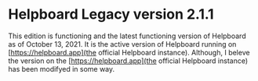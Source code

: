 # Helpboard Legacy version 2.1.1
This edition is functioning and the latest functioning version of Helpboard as of October 13, 2021.
It is the active version of Helpboard running on [https://helpboard.app](the official Helpboard instance). Although, I beleve the version on the [https://helpboard.app](the official Helpboard instance) has been modifyed in some way.
